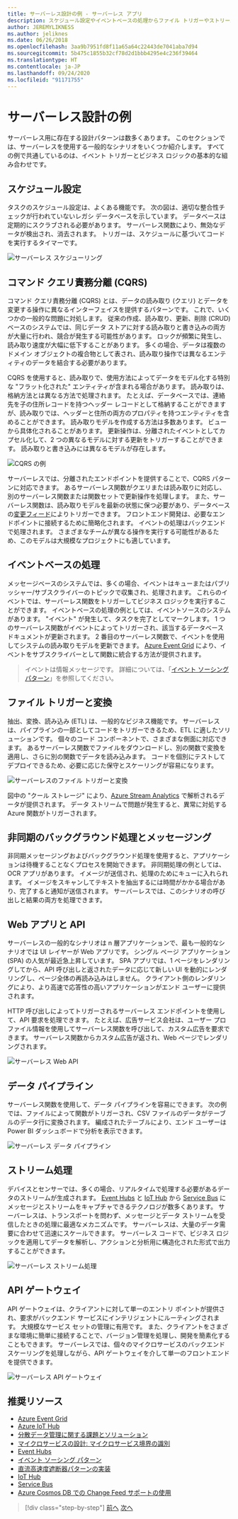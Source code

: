 ```yaml
---
title: サーバーレス設計の例 - サーバーレス アプリ
description: スケジュール設定やイベントベースの処理からファイル トリガーやストリーム プロセスまで、サーバーレス アーキテクチャでサポートされるさまざまなシナリオについて説明します。
author: JEREMYLIKNESS
ms.author: jeliknes
ms.date: 06/26/2018
ms.openlocfilehash: 3aa9b7951fd8f11a65a64c22443de7041aba7d94
ms.sourcegitcommit: 5b475c1855b32cf78d2d1bbb4295e4c236f39464
ms.translationtype: HT
ms.contentlocale: ja-JP
ms.lasthandoff: 09/24/2020
ms.locfileid: "91171755"
---
```

# <a name="serverless-design-examples"></a>サーバーレス設計の例

サーバーレス用に存在する設計パターンは数多くあります。 このセクションでは、サーバーレスを使用する一般的なシナリオをいくつか紹介します。 すべての例で共通しているのは、イベント トリガーとビジネス ロジックの基本的な組み合わせです。

## <a name="scheduling"></a>スケジュール設定

タスクのスケジュール設定は、よくある機能です。 次の図は、適切な整合性チェックが行われていないレガシ データベースを示しています。 データベースは定期的にスクラブされる必要があります。 サーバーレス関数により、無効なデータが検出され、消去されます。 トリガーは、スケジュールに基づいてコードを実行するタイマーです。

![サーバーレス スケジューリング](./media/serverless-scheduling.png)

## <a name="command-and-query-responsibility-segregation-cqrs"></a>コマンド クエリ責務分離 (CQRS)

コマンド クエリ責務分離 (CQRS) とは、データの読み取り (クエリ) とデータを変更する操作に異なるインターフェイスを提供するパターンです。 これで、いくつかの一般的な問題に対処します。 従来の作成、読み取り、更新、削除 (CRUD) ベースのシステムでは、同じデータ ストアに対する読み取りと書き込みの両方が大量に行われ、競合が発生する可能性があります。 ロックが頻繁に発生し、読み取り速度が大幅に低下することがあります。 多くの場合、データは複数のドメイン オブジェクトの複合物として表され、読み取り操作では異なるエンティティのデータを結合する必要があります。

CQRS を使用すると、読み取りで、使用方法によってデータをモデル化する特別な "フラット化された" エンティティが含まれる場合があります。 読み取りは、格納方法とは異なる方法で処理されます。 たとえば、データベースでは、連絡先を子の住所レコードを持つヘッダー レコードとして格納することができますが、読み取りでは、ヘッダーと住所の両方のプロパティを持つエンティティを含めることができます。 読み取りモデルを作成する方法は多数あります。 ビューから具体化されることがあります。 更新操作は、分離されたイベントとしてカプセル化して、2 つの異なるモデルに対する更新をトリガーすることができます。 読み取りと書き込みには異なるモデルが存在します。

![CQRS の例](./media/cqrs-example.png)

サーバーレスでは、分離されたエンドポイントを提供することで、CQRS パターンに対応できます。 あるサーバーレス関数がクエリまたは読み取りに対応し、別のサーバーレス関数または関数セットで更新操作を処理します。 また、サーバーレス関数は、読み取りモデルを最新の状態に保つ必要があり、データベースの[変更フィード](/azure/cosmos-db/change-feed)によりトリガーできます。 フロントエンド開発は、必要なエンドポイントに接続するために簡略化されます。 イベントの処理はバックエンドで処理されます。 さまざまなチームが異なる操作を実行する可能性があるため、このモデルは大規模なプロジェクトにも適しています。

## <a name="event-based-processing"></a>イベントベースの処理

メッセージベースのシステムでは、多くの場合、イベントはキューまたはパブリッシャー/サブスクライバーのトピックで収集され、処理されます。 これらのイベントでは、サーバーレス関数をトリガーしてビジネス ロジックを実行することができます。 イベントベースの処理の例としては、イベントソースのシステムがあります。 "イベント" が発生して、タスクを完了としてマークします。 1 つのサーバーレス関数がイベントによってトリガーされ、該当するデータベース ドキュメントが更新されます。 2 番目のサーバーレス関数で、イベントを使用してシステムの読み取りモデルを更新できます。 [Azure Event Grid](/azure/event-grid/overview) により、イベントをサブスクライバーとして関数に統合する方法が提供されます。

> イベントは情報メッセージです。 詳細については、「[イベント ソーシング パターン](/azure/architecture/patterns/event-sourcing)」を参照してください。

## <a name="file-triggers-and-transformations"></a>ファイル トリガーと変換

抽出、変換、読み込み (ETL) は、一般的なビジネス機能です。 サーバーレスは、パイプラインの一部としてコードをトリガーできるため、ETL に適したソリューションです。 個々のコード コンポーネントで、さまざまな側面に対応できます。 あるサーバーレス関数でファイルをダウンロードし、別の関数で変換を適用し、さらに別の関数でデータを読み込みます。 コードを個別にテストしてデプロイできるため、必要に応じた保守とスケーリングが容易になります。

![サーバーレスのファイル トリガーと変換](./media/serverless-file-triggers.png)

図中の "クール ストレージ" により、[Azure Stream Analytics](/azure/stream-analytics) で解析されるデータが提供されます。 データ ストリームで問題が発生すると、異常に対処する Azure 関数がトリガーされます。

## <a name="asynchronous-background-processing-and-messaging"></a>非同期のバックグラウンド処理とメッセージング

非同期メッセージングおよびバックグラウンド処理を使用すると、アプリケーションは待機することなくプロセスを開始できます。 非同期処理の例としては、OCR アプリがあります。 イメージが送信され、処理のためにキューに入れられます。 イメージをスキャンしてテキストを抽出するには時間がかかる場合があり、完了すると通知が送信されます。 サーバーレスでは、このシナリオの呼び出しと結果の両方を処理できます。

## <a name="web-apps-and-apis"></a>Web アプリと API

サーバーレスの一般的なシナリオは n 層アプリケーションで、最も一般的なシナリオでは UI レイヤーが Web アプリです。 シングル ページ アプリケーション (SPA) の人気が最近急上昇しています。 SPA アプリでは、1 ページをレンダリングしてから、API 呼び出しと返されたデータに応じて新しい UI を動的にレンダリングし、ページ全体の再読み込みはしません。 クライアント側のレンダリングにより、より高速で応答性の高いアプリケーションがエンド ユーザーに提供されます。

HTTP 呼び出しによってトリガーされるサーバーレス エンドポイントを使用して、API 要求を処理できます。 たとえば、広告サービス会社は、ユーザー プロファイル情報を使用してサーバーレス関数を呼び出して、カスタム広告を要求できます。 サーバーレス関数からカスタム広告が返され、Web ページでレンダリングされます。

![サーバーレス Web API](./media/serverless-web-api.png)

## <a name="data-pipeline"></a>データ パイプライン

サーバーレス関数を使用して、データ パイプラインを容易にできます。 次の例では、ファイルによって関数がトリガーされ、CSV ファイルのデータがテーブルのデータ行に変換されます。 編成されたテーブルにより、エンド ユーザーは Power BI ダッシュボードで分析を表示できます。

![サーバーレス データ パイプライン](./media/serverless-data-pipeline.png)

## <a name="stream-processing"></a>ストリーム処理

デバイスとセンサーでは、多くの場合、リアルタイムで処理する必要があるデータのストリームが生成されます。 [Event Hubs](/azure/event-hubs/event-hubs-what-is-event-hubs) と [IoT Hub](/azure/iot-hub) から [Service Bus](/azure/service-bus) にメッセージとストリームをキャプチャできるテクノロジが数多くあります。 サーバーレスは、トランスポートを問わず、メッセージとデータ ストリームを受信したときの処理に最適なメカニズムです。 サーバーレスは、大量のデータ需要に合わせて迅速にスケールできます。 サーバーレス コードで、ビジネス ロジックを適用してデータを解析し、アクションと分析用に構造化された形式で出力することができます。

![サーバーレス ストリーム処理](./media/serverless-stream-processing.png)

## <a name="api-gateway"></a>API ゲートウェイ

API ゲートウェイは、クライアントに対して単一のエントリ ポイントが提供され、要求がバックエンド サービスにインテリジェントにルーティングされます。 大規模なサービス セットの管理に有用です。 また、クライアントをさまざまな環境に簡単に接続することで、バージョン管理を処理し、開発を簡素化することもできます。 サーバーレスでは、個々のマイクロサービスのバックエンド スケーリングを処理しながら、API ゲートウェイを介して単一のフロントエンドを提供できます。

![サーバーレス API ゲートウェイ](./media/serverless-api-gateway.png)

## <a name="recommended-resources"></a>推奨リソース

- [Azure Event Grid](/azure/event-grid/overview)
- [Azure IoT Hub](/azure/iot-hub)
- [分散データ管理に関する課題とソリューション](../microservices/architect-microservice-container-applications/distributed-data-management.md)
- [マイクロサービスの設計: マイクロサービス境界の識別](/azure/architecture/microservices/microservice-boundaries)
- [Event Hubs](/azure/event-hubs/event-hubs-what-is-event-hubs)
- [イベント ソーシング パターン](/azure/architecture/patterns/event-sourcing)
- [直流高速度遮断器パターンの実装](../microservices/implement-resilient-applications/implement-circuit-breaker-pattern.md)
- [IoT Hub](/azure/iot-hub)
- [Service Bus](/azure/service-bus)
- [Azure Cosmos DB での Change Feed サポートの使用](/azure/cosmos-db/change-feed)

>[!div class="step-by-step"]
>[前へ](serverless-architecture-considerations.md)
>[次へ](azure-serverless-platform.md)
